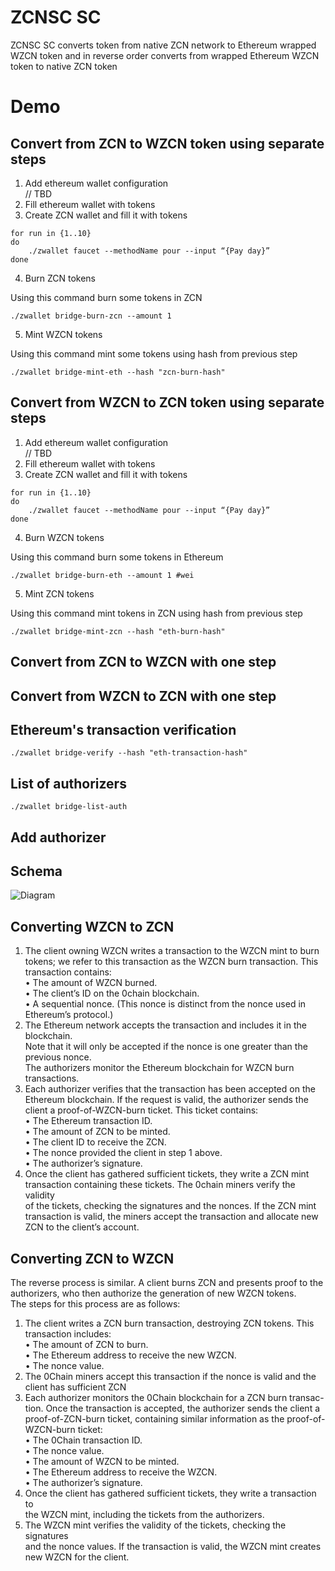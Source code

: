 ZCNSC SC
==========

ZCNSC SC converts token from native ZCN network to Ethereum wrapped WZCN token
and in reverse order converts from wrapped Ethereum WZCN token to native ZCN token

# Demo

## Convert from ZCN to WZCN token using separate steps

1. Add ethereum wallet configuration  
// TBD  
2. Fill ethereum wallet with tokens  
3. Create ZCN wallet and fill it with tokens

```shell
for run in {1..10}
do
    ./zwallet faucet --methodName pour --input “{Pay day}”
done
```

4. Burn ZCN tokens

Using this command burn some tokens in ZCN

```shell
./zwallet bridge-burn-zcn --amount 1 
```

5. Mint WZCN tokens

Using this command mint some tokens using hash from previous step

```shell
./zwallet bridge-mint-eth --hash "zcn-burn-hash" 
```

## Convert from WZCN to ZCN token using separate steps

1. Add ethereum wallet configuration  
   // TBD
2. Fill ethereum wallet with tokens
3. Create ZCN wallet and fill it with tokens

```shell
for run in {1..10}
do
    ./zwallet faucet --methodName pour --input “{Pay day}”
done
```

4. Burn WZCN tokens

Using this command burn some tokens in Ethereum

```shell
./zwallet bridge-burn-eth --amount 1 #wei 
```

5. Mint ZCN tokens

Using this command mint tokens in ZCN using hash from previous step

```shell
./zwallet bridge-mint-zcn --hash "eth-burn-hash" 
```

## Convert from ZCN to WZCN with one step
## Convert from WZCN to ZCN with one step
## Ethereum's transaction verification

```shell
./zwallet bridge-verify --hash "eth-transaction-hash"
```

## List of authorizers
```shell
./zwallet bridge-list-auth
```

## Add authorizer

## Schema

![Diagram](https://github.com/Dmdv/0chain/blob/zcnsc_latest/code/go/0chain.net/smartcontract/zcnsc/docs/ZCNSC.png?raw=true)

## Converting WZCN to ZCN

1. The client owning WZCN writes a transaction to the WZCN mint to burn  
   tokens; we refer to this transaction as the WZCN burn transaction. This  
   transaction contains:  
   • The amount of WZCN burned.  
   • The client’s ID on the 0chain blockchain.  
   • A sequential nonce. (This nonce is distinct from the nonce used in Ethereum’s protocol.)  
2. The Ethereum network accepts the transaction and includes it in the blockchain.  
   Note that it will only be accepted if the nonce is one greater than the previous nonce.  
   The authorizers monitor the Ethereum blockchain for WZCN burn transactions.  
3. Each authorizer verifies that the transaction has been accepted on the  
   Ethereum blockchain. If the request is valid, the authorizer sends the  
   client a proof-of-WZCN-burn ticket. This ticket contains:  
   • The Ethereum transaction ID.  
   • The amount of ZCN to be minted.  
   • The client ID to receive the ZCN.  
   • The nonce provided the client in step 1 above.  
   • The authorizer’s signature.  
4. Once the client has gathered sufficient tickets, they write a ZCN mint  
   transaction containing these tickets. The 0chain miners verify the validity  
   of the tickets, checking the signatures and the nonces. If the ZCN mint  
   transaction is valid, the miners accept the transaction and allocate new  
   ZCN to the client’s account.  

## Converting ZCN to WZCN

The reverse process is similar. A client burns ZCN and presents proof to the  
authorizers, who then authorize the generation of new WZCN tokens.  
The steps for this process are as follows:  

1. The client writes a ZCN burn transaction, destroying ZCN tokens. This  
   transaction includes:  
   • The amount of ZCN to burn.  
   • The Ethereum address to receive the new WZCN.  
   • The nonce value.  
2. The 0Chain miners accept this transaction if the nonce is valid and the  
   client has sufficient ZCN  
3. Each authorizer monitors the 0Chain blockchain for a ZCN burn transac-  
   tion. Once the transaction is accepted, the authorizer sends the client a  
   proof-of-ZCN-burn ticket, containing similar information as the proof-of-  
   WZCN-burn ticket:  
   • The 0Chain transaction ID.  
   • The nonce value.  
   • The amount of WZCN to be minted.  
   • The Ethereum address to receive the WZCN.  
   • The authorizer’s signature.  
4. Once the client has gathered sufficient tickets, they write a transaction to  
   the WZCN mint, including the tickets from the authorizers.  
5. The WZCN mint verifies the validity of the tickets, checking the signatures  
   and the nonce values. If the transaction is valid, the WZCN mint creates  
   new WZCN for the client.  